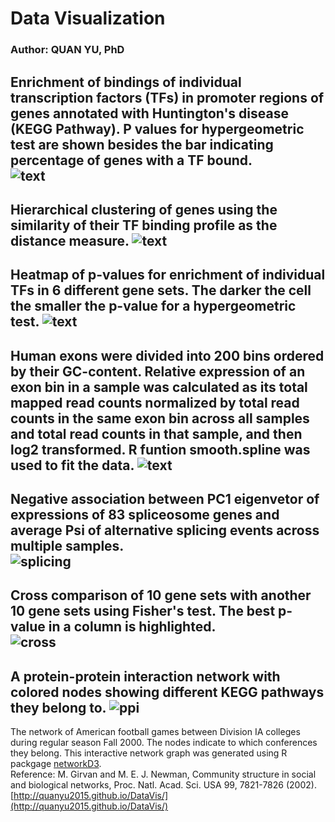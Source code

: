 # Data Visualization
### Author: QUAN YU, PhD

Enrichment of bindings of individual transcription factors (TFs) in promoter regions of genes annotated with Huntington's disease (KEGG Pathway). P values for hypergeometric test are shown besides the bar indicating percentage of genes with a TF bound.  
![text](/figs/40.tfs.05016.pdf.png)
---
Hierarchical clustering of genes using the similarity of their TF binding profile as the distance measure. 
![text](/figs/06.TF.hc.bin5.pdf.png)
---
Heatmap of p-values for enrichment of individual TFs in 6 different gene sets. The darker the cell the smaller the p-value for a hypergeometric test. 
![text](/figs/44.heatmap.test.pdf.png)
---
Human exons were divided into 200 bins ordered by their GC-content. Relative expression of an exon bin in a sample was calculated as its total mapped read counts normalized by total read counts in the same exon bin across all samples and total read counts in that sample, and then log2 transformed. R funtion **smooth.spline** was used to fit the data. 
![text](/figs/1004.gc.bias.rand.pdf.png)
---
Negative association between PC1 eigenvetor of expressions of 83 spliceosome genes and average Psi of alternative splicing events across multiple samples.  
![splicing](/figs/64.4figs.png)
---
Cross comparison of 10 gene sets with another 10 gene sets using Fisher's test. The best p-value in a column is highlighted.   
![cross](/figs/73.tile.yale.v2.pv.pdf.png)
---
A protein-protein interaction network with colored nodes showing different KEGG pathways they belong to.
![ppi](/figs/87.ppi.kegg.pc7.v2.png)
---
The network of American football games between Division IA colleges during regular season Fall 2000. The nodes indicate to which conferences they belong. This interactive network graph was generated using R packgage [networkD3](https://christophergandrud.github.io/networkD3/).    
Reference: M. Girvan and M. E. J. Newman, Community structure in social and biological networks, Proc. Natl. Acad. Sci. USA 99, 7821-7826 (2002).  
[http://quanyu2015.github.io/DataVis/](http://quanyu2015.github.io/DataVis/)




